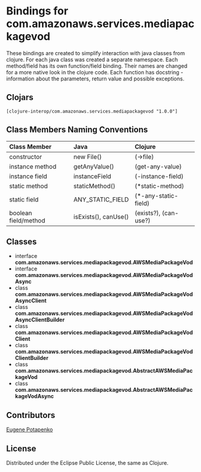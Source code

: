 # Bindings for com.amazonaws.services.mediapackagevod

These bindings are created to simplify interaction with java classes from clojure.
For each java class was created a separate namespace.
Each method/field has its own function/field binding.
Their names are changed for a more native look in the clojure code. Each function has docstring - information about the parameters, return value and possible exceptions.

## Clojars

```
[clojure-interop/com.amazonaws.services.mediapackagevod "1.0.0"]
```

## Class Members Naming Conventions

| Class Member | Java | Clojure |
|:--|:--|:--|
| constructor | new File() | (->file) |
| instance method | getAnyValue() | (get-any-value) |
| instance field | instanceField | (-instance-field) |
| static method | staticMethod() | (*static-method) |
| static field | ANY_STATIC_FIELD | (*-any-static-field) |
| boolean field/method | isExists(), canUse() | (exists?), (can-use?) |

## Classes

- interface **com.amazonaws.services.mediapackagevod.AWSMediaPackageVod**
- interface **com.amazonaws.services.mediapackagevod.AWSMediaPackageVodAsync**
- class **com.amazonaws.services.mediapackagevod.AWSMediaPackageVodAsyncClient**
- class **com.amazonaws.services.mediapackagevod.AWSMediaPackageVodAsyncClientBuilder**
- class **com.amazonaws.services.mediapackagevod.AWSMediaPackageVodClient**
- class **com.amazonaws.services.mediapackagevod.AWSMediaPackageVodClientBuilder**
- class **com.amazonaws.services.mediapackagevod.AbstractAWSMediaPackageVod**
- class **com.amazonaws.services.mediapackagevod.AbstractAWSMediaPackageVodAsync**

## Contributors

[Eugene Potapenko](https://github.com/potapenko/)

## License

Distributed under the Eclipse Public License, the same as Clojure.
